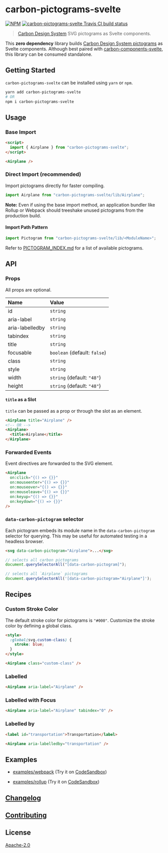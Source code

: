 # carbon-pictograms-svelte

[![NPM][npm]][npm-url]
[![carbon-pictograms-svelte Travis CI build status][build]][build-badge]

> [Carbon Design System](https://github.com/carbon-design-system) SVG pictograms as Svelte components.

This **zero dependency** library builds [Carbon Design System pictograms](https://www.carbondesignsystem.com/guidelines/pictograms/library) as Svelte components. Although best paired with [carbon-components-svelte](https://github.com/IBM/carbon-components-svelte), this library can be consumed standalone.

## Getting Started

`carbon-pictograms-svelte` can be installed using `yarn` or `npm`.

```bash
yarn add carbon-pictograms-svelte
# OR
npm i carbon-pictograms-svelte
```

## Usage

### Base Import

```html
<script>
  import { Airplane } from "carbon-pictograms-svelte";
</script>

<Airplane />
```

### Direct Import (recommended)

Import pictograms directly for faster compiling.

```js
import Airplane from "carbon-pictograms-svelte/lib/Airplane";
```

**Note:** Even if using the base import method, an application bundler like Rollup or Webpack should treeshake unused pictograms from the production build.

#### Import Path Pattern

```js
import Pictogram from "carbon-pictograms-svelte/lib/<ModuleName>";
```

Refer to [PICTOGRAM_INDEX.md](PICTOGRAM_INDEX.md) for a list of available pictograms.

## API

### Props

All props are optional.

| Name            | Value                        |
| :-------------- | :--------------------------- |
| id              | `string`                     |
| aria-label      | `string`                     |
| aria-labelledby | `string`                     |
| tabindex        | `string`                     |
| title           | `string`                     |
| focusable       | `boolean` (default: `false`) |
| class           | `string`                     |
| style           | `string`                     |
| width           | `string` (default: `"48"`)   |
| height          | `string` (default: `"48"`)   |

#### `title` as a Slot

`title` can be passed as a prop or through the slot as an element.

```html
<Airplane title="Airplane" />
<!-- OR -->
<Airplane>
  <title>Airplane</title>
</Airplane>
```

### Forwarded Events

Event directives are forwarded to the SVG element.

```html
<Airplane
  on:click="{() => {}}"
  on:mouseenter="{() => {}}"
  on:mouseover="{() => {}}"
  on:mouseleave="{() => {}}"
  on:keyup="{() => {}}"
  on:keydown="{() => {}}"
/>
```

### `data-carbon-pictogram` selector

Each pictogram embeds its module name in the `data-carbon-pictogram` selector for querying. This may be useful for automated testing in a headless browser.

```html
<svg data-carbon-pictogram="Airplane">...</svg>
```

```js
// selects all carbon pictograms
document.querySelectorAll("[data-carbon-pictogram]");

// selects all `Airplane` pictograms
document.querySelectorAll('[data-carbon-pictogram="Airplane"]');
```

## Recipes

### Custom Stroke Color

The default stroke color for pictograms is `"#000"`. Customize the stroke color by defining a global class.

```html
<style>
  :global(svg.custom-class) {
    stroke: blue;
  }
</style>

<Airplane class="custom-class" />
```

### Labelled

```html
<Airplane aria-label="Airplane" />
```

### Labelled with Focus

```html
<Airplane aria-label="Airplane" tabindex="0" />
```

### Labelled by

```html
<label id="transportation">Transportation</label>

<Airplane aria-labelledby="transportation" />
```

## Examples

- [examples/webpack](examples/webpack) (Try it on [CodeSandbox](https://codesandbox.io/s/github/IBM/carbon-pictograms-svelte/tree/master/examples/webpack))

- [examples/rollup](examples/rollup) (Try it on [CodeSandbox](https://codesandbox.io/s/github/IBM/carbon-pictograms-svelte/tree/master/examples/rollup))

## [Changelog](CHANGELOG.md)

## [Contributing](CONTRIBUTING.md)

## License

[Apache-2.0](LICENSE)

[npm]: https://img.shields.io/npm/v/carbon-pictograms-svelte.svg?color=blue
[npm-url]: https://npmjs.com/package/carbon-pictograms-svelte
[build]: https://travis-ci.com/ibm/carbon-pictograms-svelte.svg?branch=master
[build-badge]: https://travis-ci.com/ibm/carbon-pictograms-svelte
